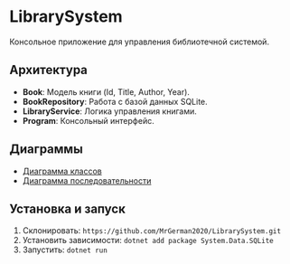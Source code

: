 # LibrarySystem

Консольное приложение для управления библиотечной системой.

## Архитектура
- **Book**: Модель книги (Id, Title, Author, Year).
- **BookRepository**: Работа с базой данных SQLite.
- **LibraryService**: Логика управления книгами.
- **Program**: Консольный интерфейс.

## Диаграммы
- [Диаграмма классов](docs/class-diagram.png)
- [Диаграмма последовательности](docs/sequence-diagram.png)

## Установка и запуск
1. Склонировать: `https://github.com/MrGerman2020/LibrarySystem.git`
2. Установить зависимости: `dotnet add package System.Data.SQLite`
3. Запустить: `dotnet run`

